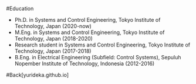 #Education

- Ph.D. in Systems and Control Engineering, Tokyo Institute of Technology, Japan (2020-now)
- M.Eng. in Systems and Control Engineering, Tokyo Institute of Technology, Japan (2018-2020)
- Research student in Systems and Control Engineering, Tokyo Institute of Technology, Japan (2017-2018)
- B.Eng. in Electrical Engineering (Subfield: Control Systems), Sepuluh Nopember Institute of Technology, Indonesia (2012-2016) 

#Back[yurideka.github.io]
